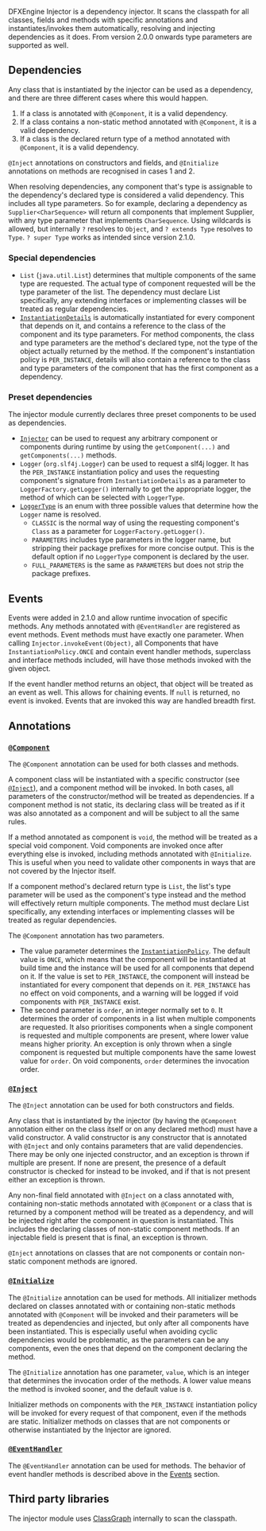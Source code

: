 DFXEngine Injector is a dependency injector. It scans the classpath for all classes, fields and methods with specific
annotations and instantiates/invokes them automatically, resolving and injecting dependencies as it does. From version
2.0.0 onwards type parameters are supported as well.

## Dependencies

Any class that is instantiated by the injector can be used as a dependency, and there are three different cases where
this would happen.

1. If a class is annotated with `@Component`, it is a valid dependency.
2. If a class contains a non-static method annotated with `@Component`, it is a valid dependency.
3. If a class is the declared return type of a method annotated with `@Component`, it is a valid dependency.

`@Inject` annotations on constructors and fields, and `@Initialize` annotations on methods are recognised in cases 1 
and 2.

When resolving dependencies, any component that's type is assignable to the dependency's declared type is considered
a valid dependency. This includes all type parameters. So for example, declaring a dependency as 
`Supplier<CharSequence>` will return all components that implement Supplier, with any type parameter that implements
`CharSequence`. Using wildcards is allowed, but internally `?` resolves to `Object`, and 
<code>?&nbsp;extends&nbsp;Type</code> resolves to `Type`. <code>?&nbsp;super&nbsp;Type</code> works as intended since 
version 2.1.0.

### Special dependencies

* `List` (`java.util.List`) determines that multiple components of the same type are requested. The actual type of 
component requested will be the type parameter of the list. The dependency must declare List specifically, any extending 
interfaces or implementing classes will be treated as regular dependencies.
* [`InstantiationDetails`](../injector-api/src/main/java/me/datafox/dfxengine/injector/api/InstantiationDetails.java) is 
automatically instantiated for every component that depends on it, and contains a reference to the class of the 
component and its type parameters. For method components, the class and type parameters are the method's declared type, 
not the type of the object actually returned by the method. If the component's instantiation policy is `PER_INSTANCE`, 
details will also contain a reference to the class and type parameters of the component that has the first component as 
a dependency.

### Preset dependencies

The injector module currently declares three preset components to be used as dependencies.

* [`Injector`](../injector-api/src/main/java/me/datafox/dfxengine/injector/api/Injector.java) can be used to request any 
arbitrary component or components during runtime by using the `getComponent(...)` and `getComponents(...)` methods.
* `Logger` (`org.slf4j.Logger`) can be used to request a slf4j logger. It has the `PER_INSTANCE` instantiation policy 
and uses the requesting component's signature from `InstantiationDetails` as a parameter to `LoggerFactory.getLogger()` 
internally to get the appropriate logger, the method of which can be selected with `LoggerType`.
* [`LoggerType`](src/main/java/me/datafox/dfxengine/injector/InjectorImpl.java) is an enum with three possible values 
that determine how the `Logger` name is resolved.
  * `CLASSIC` is the normal way of using the requesting component's `Class` as a parameter for
  `LoggerFactory.getLogger()`.
  * `PARAMETERS` includes type parameters in the logger name, but stripping their package prefixes for more concise 
  output. This is the default option if no `LoggerType` component is declared by the user.
  * `FULL_PARAMETERS` is the same as `PARAMETERS` but does not strip the package prefixes.

## Events

Events were added in 2.1.0 and allow runtime invocation of specific methods. Any methods annotated with `@EventHandler` 
are registered as event methods. Event methods must have exactly one parameter. When calling 
`Injector.invokeEvent(Object)`, all Components that have `InstantiationPolicy.ONCE` and contain event handler methods, 
superclass and interface methods included, will have those methods invoked with the given object.

If the event handler method returns an object, that object will be treated as an event as well. This allows for chaining
events. If `null` is returned, no event is invoked. Events that are invoked this way are handled breadth first.

## Annotations

### [`@Component`](../injector-api/src/main/java/me/datafox/dfxengine/injector/api/annotation/Component.java)

The `@Component` annotation can be used for both classes and methods. 

A component class will be instantiated with a specific constructor (see [`@Inject`](#inject)), and a component method 
will be invoked. In both cases, all parameters of the constructor/method will be treated as dependencies. If a component 
method is not static, its declaring class will be treated as if it was also annotated as a component and will be subject 
to all the same rules.

If a method annotated as component is `void`, the method will be treated as a special void component. Void components
are invoked once after everything else is invoked, including methods annotated with `@Initialize`. This is useful when 
you need to validate other components in ways that are not covered by the Injector itself.

If a component method's declared return type is `List`, the list's type parameter will be used as the component's type 
instead and the method will effectively return multiple components. The method must declare List specifically, any 
extending interfaces or implementing classes will be treated as regular dependencies.

The `@Component` annotation has two parameters. 
* The value parameter determines the 
[`InstantiationPolicy`](../injector-api/src/main/java/me/datafox/dfxengine/injector/api/InstantiationPolicy.java). The
default value is `ONCE`, which means that the component will be instantiated at build time and the instance will be used
for all components that depend on it. If the value is set to `PER_INSTANCE`, the component will instead be instantiated
for every component that depends on it. `PER_INSTANCE` has no effect on void components, and a warning will be logged if
void components with `PER_INSTANCE` exist.
* The second parameter is `order`, an integer normally set to `0`. It determines the order of components in a list when 
multiple components are requested. It also prioritises components when a single component is requested and multiple 
components are present, where lower value means higher priority. An exception is only thrown when a single component is 
requested but multiple components have the same lowest value for `order`. On void components, `order` determines the
invocation order.

### [`@Inject`](../injector-api/src/main/java/me/datafox/dfxengine/injector/api/annotation/Inject.java)

The `@Inject` annotation can be used for both constructors and fields.

Any class that is instantiated by the injector (by having the `@Component` annotation either on the class itself or on
any declared method) must have a valid constructor. A valid constructor is any constructor that is annotated with 
`@Inject` and only contains parameters that are valid dependencies. There may be only one injected constructor, and an 
exception is thrown if multiple are present. If none are present, the presence of a default constructor is checked for 
instead to be invoked, and if that is not present either an exception is thrown.

Any non-final field annotated with `@Inject` on a class annotated with, containing non-static methods annotated with 
`@Component` or a class that is returned by a component method will be treated as a dependency, and will be injected 
right after the component in question is instantiated. This includes the declaring classes of non-static component 
methods. If an injectable field is present that is final, an exception is thrown.

`@Inject` annotations on classes that are not components or contain non-static component methods are ignored.

### [`@Initialize`](../injector-api/src/main/java/me/datafox/dfxengine/injector/api/annotation/Initialize.java)

The `@Initialize` annotation can be used for methods. All initializer methods declared on classes annotated with or
containing non-static methods annotated with `@Component` will be invoked and their parameters will be treated as
dependencies and injected, but only after all components have been instantiated. This is especially useful when avoiding 
cyclic dependencies would be problematic, as the parameters can be any components, even the ones that depend on the 
component declaring the method.

The `@Initialize` annotation has one parameter, `value`, which is an integer that determines the invocation order of the 
methods. A lower value means the method is invoked sooner, and the default value is `0`.

Initializer methods on components with the `PER_INSTANCE` instantiation policy will be invoked for every request of that
component, even if the methods are static. Initializer methods on classes that are not components or otherwise 
instantiated by the Injector are ignored.

### [`@EventHandler`](../injector-api/src/main/java/me/datafox/dfxengine/injector/api/annotation/EventHandler.java)

The `@EventHandler` annotation can be used for methods. The behavior of event handler methods is described above in the
[Events](#events) section.

## Third party libraries

The injector module uses [ClassGraph](https://github.com/classgraph/classgraph) internally to scan the classpath.